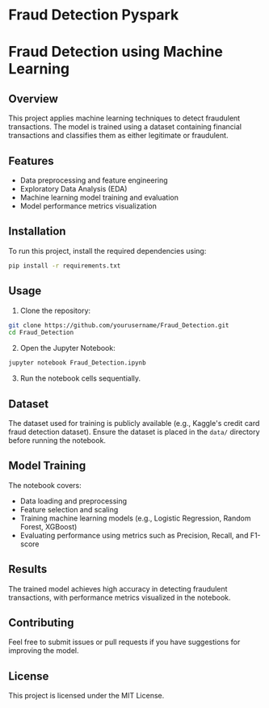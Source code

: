 # Fraud Detection Pyspark
 
# Fraud Detection using Machine Learning

## Overview
This project applies machine learning techniques to detect fraudulent transactions. The model is trained using a dataset containing financial transactions and classifies them as either legitimate or fraudulent.

## Features
- Data preprocessing and feature engineering
- Exploratory Data Analysis (EDA)
- Machine learning model training and evaluation
- Model performance metrics visualization

## Installation
To run this project, install the required dependencies using:
```bash
pip install -r requirements.txt
```

## Usage
1. Clone the repository:
```bash
git clone https://github.com/yourusername/Fraud_Detection.git
cd Fraud_Detection
```
2. Open the Jupyter Notebook:
```bash
jupyter notebook Fraud_Detection.ipynb
```
3. Run the notebook cells sequentially.

## Dataset
The dataset used for training is publicly available (e.g., Kaggle's credit card fraud detection dataset). Ensure the dataset is placed in the `data/` directory before running the notebook.

## Model Training
The notebook covers:
- Data loading and preprocessing
- Feature selection and scaling
- Training machine learning models (e.g., Logistic Regression, Random Forest, XGBoost)
- Evaluating performance using metrics such as Precision, Recall, and F1-score

## Results
The trained model achieves high accuracy in detecting fraudulent transactions, with performance metrics visualized in the notebook.

## Contributing
Feel free to submit issues or pull requests if you have suggestions for improving the model.

## License
This project is licensed under the MIT License.

